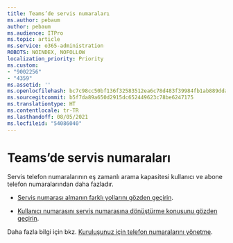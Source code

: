 ```yaml
---
title: Teams’de servis numaraları
ms.author: pebaum
author: pebaum
ms.audience: ITPro
ms.topic: article
ms.service: o365-administration
ROBOTS: NOINDEX, NOFOLLOW
localization_priority: Priority
ms.custom:
- "9002256"
- "4359"
ms.assetid: ''
ms.openlocfilehash: bc7c98cc50bf136f32583512ea6c78d483f39984fb1ab889dda19d1c1391e90f
ms.sourcegitcommit: b5f7da89a650d2915dc652449623c78be6247175
ms.translationtype: HT
ms.contentlocale: tr-TR
ms.lasthandoff: 08/05/2021
ms.locfileid: "54086040"
---
```

# <a name="service-numbers-in-teams"></a>Teams’de servis numaraları

Servis telefon numaralarının eş zamanlı arama kapasitesi kullanıcı ve abone telefon numaralarından daha fazladır. 

- [Servis numarası almanın farklı yollarını gözden geçirin](https://docs.microsoft.com/microsoftteams/getting-service-phone-numbers). 

- [Kullanıcı numarasını servis numarasına dönüştürme konusunu gözden geçirin](https://docs.microsoft.com/microsoftteams/manage-phone-numbers-for-your-organization/phone-number-management-for-the-u-s).

Daha fazla bilgi için bkz. [Kuruluşunuz için telefon numaralarını yönetme](https://docs.microsoft.com/microsoftteams/manage-phone-numbers-for-your-organization/manage-phone-numbers-for-your-organization).
